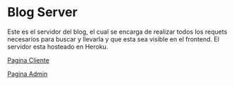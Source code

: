 # Blog Server

Este es el servidor del blog, el cual se encarga de realizar todos los requets necesarios para buscar y llevarla
y que esta sea visible en el frontend.
El servidor esta hosteado en Heroku.


[Pagina Cliente](https://spardutti.github.io/blog-client/)

[Pagina Admin](https://spardutti.github.io/blog-admin/)


